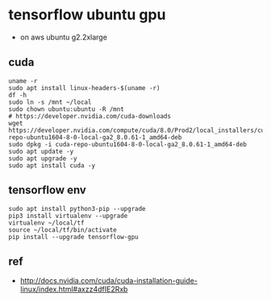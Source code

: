 # tensorflow ubuntu gpu
* on aws ubuntu g2.2xlarge

## cuda
```
uname -r
sudo apt install linux-headers-$(uname -r)
df -h
sudo ln -s /mnt ~/local
sudo chown ubuntu:ubuntu -R /mnt
# https://developer.nvidia.com/cuda-downloads
wget https://developer.nvidia.com/compute/cuda/8.0/Prod2/local_installers/cuda-repo-ubuntu1604-8-0-local-ga2_8.0.61-1_amd64-deb
sudo dpkg -i cuda-repo-ubuntu1604-8-0-local-ga2_8.0.61-1_amd64-deb
sudo apt update -y
sudo apt upgrade -y
sudo apt install cuda -y
```


## tensorflow env
```
sudo apt install python3-pip --upgrade
pip3 install virtualenv --upgrade
virtualenv ~/local/tf
source ~/local/tf/bin/activate
pip install --upgrade tensorflow-gpu
```

## ref
* http://docs.nvidia.com/cuda/cuda-installation-guide-linux/index.html#axzz4dfIE2Rxb
